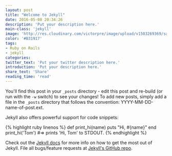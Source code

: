 ```yaml
---
layout: post
title: "Welcome to Jekyll"
date: 2016-05-08 20:34:26
description: 'Put your description here.'
main-class: 'jekyll'
image: 'http://res.cloudinary.com/victorpre/image/upload/v1503269369/sample.jpg'
color: '#B31917'
tags:
- Ruby on Rails
- jekyll
categories:
twitter_text: 'Put your twitter description here.'
introduction: 'Put your description here.'
share_text: 'Share'
reading_time: 'read'
---
```


You'll find this post in your `_posts` directory - edit this post and re-build (or run with the `-w` switch) to see your changes!
To add new posts, simply add a file in the `_posts` directory that follows the convention: YYYY-MM-DD-name-of-post.ext.

Jekyll also offers powerful support for code snippets:

{% highlight ruby linenos %}
def print_hi(name)
  puts "Hi, #{name}"
end
print_hi('Tom')
#=> prints 'Hi, Tom' to STDOUT.
{% endhighlight %}

Check out the [Jekyll docs][jekyll] for more info on how to get the most out of Jekyll. File all bugs/feature requests at [Jekyll's GitHub repo][jekyll-gh].

[jekyll-gh]: https://github.com/mojombo/jekyll
[jekyll]:    http://jekyllrb.com
